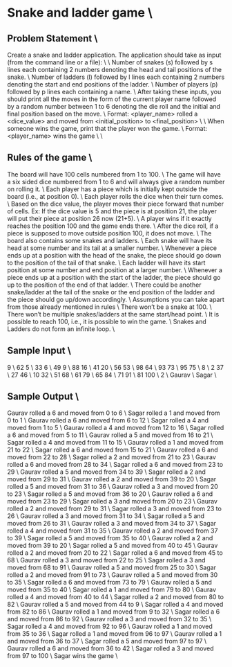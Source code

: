 # Snake and ladder game  \ 
## Problem Statement  \ 
Create a snake and ladder application. The application should take as input (from the command line or a file):  \ 
  \ 
Number of snakes (s) followed by s lines each containing 2 numbers denoting the head and tail positions of the snake.  \ 
Number of ladders (l) followed by l lines each containing 2 numbers denoting the start and end positions of the ladder.  \ 
Number of players (p) followed by p lines each containing a name.  \ 
After taking these inputs, you should print all the moves in the form of the current player name followed by a random number between 1 to 6 denoting the die roll and the initial and final position based on the move.  \ 
Format: <player_name> rolled a <dice_value> and moved from <initial_position> to <final_position>  \ 
  \ 
When someone wins the game, print that the player won the game.  \ 
Format: <player_name> wins the game  \ 
  \ 
## Rules of the game  \ 
The board will have 100 cells numbered from 1 to 100.  \ 
The game will have a six sided dice numbered from 1 to 6 and will always give a random number on rolling it.  \ 
Each player has a piece which is initially kept outside the board (i.e., at position 0).  \ 
Each player rolls the dice when their turn comes.  \ 
Based on the dice value, the player moves their piece forward that number of cells. Ex: If the dice value is 5 and the piece is at position 21, the player will put their piece at position 26 now (21+5).  \ 
A player wins if it exactly reaches the position 100 and the game ends there.  \ 
After the dice roll, if a piece is supposed to move outside position 100, it does not move.  \ 
The board also contains some snakes and ladders.  \ 
Each snake will have its head at some number and its tail at a smaller number.  \ 
Whenever a piece ends up at a position with the head of the snake, the piece should go down to the position of the tail of that snake.  \ 
Each ladder will have its start position at some number and end position at a larger number.  \ 
Whenever a piece ends up at a position with the start of the ladder, the piece should go up to the position of the end of that ladder.  \ 
There could be another snake/ladder at the tail of the snake or the end position of the ladder and the piece should go up/down accordingly.  \ 
Assumptions you can take apart from those already mentioned in rules  \ 
There won’t be a snake at 100.  \ 
There won’t be multiple snakes/ladders at the same start/head point.  \ 
It is possible to reach 100, i.e., it is possible to win the game.  \ 
Snakes and Ladders do not form an infinite loop.  \ 
## Sample Input  \ 
9  \ 
62 5  \ 
33 6  \ 
49 9  \ 
88 16  \ 
41 20  \ 
56 53  \ 
98 64  \ 
93 73  \ 
95 75  \ 
8  \ 
2 37  \ 
27 46  \ 
10 32  \ 
51 68  \ 
61 79  \ 
65 84  \ 
71 91  \ 
81 100  \ 
2  \ 
Gaurav  \ 
Sagar  \ 
## Sample Output  \ 
Gaurav rolled a 6 and moved from 0 to 6  \ 
Sagar rolled a 1 and moved from 0 to 1  \ 
Gaurav rolled a 6 and moved from 6 to 12  \ 
Sagar rolled a 4 and moved from 1 to 5  \ 
Gaurav rolled a 4 and moved from 12 to 16  \ 
Sagar rolled a 6 and moved from 5 to 11  \ 
Gaurav rolled a 5 and moved from 16 to 21  \ 
Sagar rolled a 4 and moved from 11 to 15  \ 
Gaurav rolled a 1 and moved from 21 to 22  \ 
Sagar rolled a 6 and moved from 15 to 21  \ 
Gaurav rolled a 6 and moved from 22 to 28  \ 
Sagar rolled a 2 and moved from 21 to 23  \ 
Gaurav rolled a 6 and moved from 28 to 34  \ 
Sagar rolled a 6 and moved from 23 to 29  \ 
Gaurav rolled a 5 and moved from 34 to 39  \ 
Sagar rolled a 2 and moved from 29 to 31  \ 
Gaurav rolled a 2 and moved from 39 to 20  \ 
Sagar rolled a 5 and moved from 31 to 36  \ 
Gaurav rolled a 3 and moved from 20 to 23  \ 
Sagar rolled a 5 and moved from 36 to 20  \ 
Gaurav rolled a 6 and moved from 23 to 29  \ 
Sagar rolled a 3 and moved from 20 to 23  \ 
Gaurav rolled a 2 and moved from 29 to 31  \ 
Sagar rolled a 3 and moved from 23 to 26  \ 
Gaurav rolled a 3 and moved from 31 to 34  \ 
Sagar rolled a 5 and moved from 26 to 31  \ 
Gaurav rolled a 3 and moved from 34 to 37  \ 
Sagar rolled a 4 and moved from 31 to 35  \ 
Gaurav rolled a 2 and moved from 37 to 39  \ 
Sagar rolled a 5 and moved from 35 to 40  \ 
Gaurav rolled a 2 and moved from 39 to 20  \ 
Sagar rolled a 5 and moved from 40 to 45  \ 
Gaurav rolled a 2 and moved from 20 to 22  \ 
Sagar rolled a 6 and moved from 45 to 68  \ 
Gaurav rolled a 3 and moved from 22 to 25  \ 
Sagar rolled a 3 and moved from 68 to 91  \ 
Gaurav rolled a 5 and moved from 25 to 30  \ 
Sagar rolled a 2 and moved from 91 to 73  \ 
Gaurav rolled a 5 and moved from 30 to 35  \ 
Sagar rolled a 6 and moved from 73 to 79  \ 
Gaurav rolled a 5 and moved from 35 to 40  \ 
Sagar rolled a 1 and moved from 79 to 80  \ 
Gaurav rolled a 4 and moved from 40 to 44  \ 
Sagar rolled a 2 and moved from 80 to 82  \ 
Gaurav rolled a 5 and moved from 44 to 9  \ 
Sagar rolled a 4 and moved from 82 to 86  \ 
Gaurav rolled a 1 and moved from 9 to 32  \ 
Sagar rolled a 6 and moved from 86 to 92  \ 
Gaurav rolled a 3 and moved from 32 to 35  \ 
Sagar rolled a 4 and moved from 92 to 96  \ 
Gaurav rolled a 1 and moved from 35 to 36  \ 
Sagar rolled a 1 and moved from 96 to 97  \ 
Gaurav rolled a 1 and moved from 36 to 37  \ 
Sagar rolled a 5 and moved from 97 to 97  \ 
Gaurav rolled a 6 and moved from 36 to 42  \ 
Sagar rolled a 3 and moved from 97 to 100  \ 
Sagar wins the game  \ 
